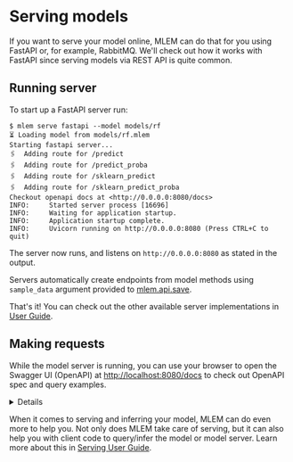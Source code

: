 # Serving models

If you want to serve your model online, MLEM can do that for you using FastAPI
or, for example, RabbitMQ. We'll check out how it works with FastAPI since
serving models via REST API is quite common.

## Running server

To start up a FastAPI server run:

```cli
$ mlem serve fastapi --model models/rf
⏳️ Loading model from models/rf.mlem
Starting fastapi server...
🖇️  Adding route for /predict
🖇️  Adding route for /predict_proba
🖇️  Adding route for /sklearn_predict
🖇️  Adding route for /sklearn_predict_proba
Checkout openapi docs at <http://0.0.0.0:8080/docs>
INFO:     Started server process [16696]
INFO:     Waiting for application startup.
INFO:     Application startup complete.
INFO:     Uvicorn running on http://0.0.0.0:8080 (Press CTRL+C to quit)
```

The server now runs, and listens on `http://0.0.0.0:8080` as stated in the
output.

Servers automatically create endpoints from model methods using `sample_data`
argument provided to [mlem.api.save](/doc/api-reference/save).

That's it! You can check out the other available server implementations in
[User Guide](/doc/user-guide/serving/).

## Making requests

While the model server is running, you can use your browser to open the Swagger
UI (OpenAPI) at [http://localhost:8080/docs](http://localhost:8080/docs) to
check out OpenAPI spec and query examples.

<details>

### ⚙️ Expand for a CLI inference example

You can launch requests at the running server from a terminal, Using CLI
commands like `curl` or `httpie`.

For example:

```cli
$ curl -X 'POST' \
  'http://0.0.0.0:8080/predict_proba' \
  -H 'accept: application/json' \
  -H 'Content-Type: application/json' \
  -d '{
  "data": {
    "values": [
      {
        "sepal length (cm)": 0,
        "sepal width (cm)": 1,
        "petal length (cm)": 2,
        "petal width (cm)": 3
      }
    ]
  }
}'
[[0.47,0.24,0.29]]
```

The Swagger UI even helps to generate `curl` commands similar to the above
interactively.

</details>

When it comes to serving and inferring your model, MLEM can do even more to help
you. Not only does MLEM take care of serving, but it can also help you with
client code to query/infer the model or model server. Learn more about this in
[Serving User Guide](/doc/user-guide/serving/).

